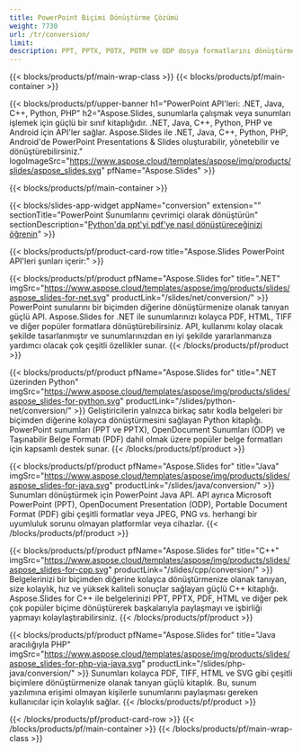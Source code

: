 ```yaml
---
title: PowerPoint Biçimi Dönüştürme Çözümü
weight: 7730
url: /tr/conversion/
limit: 
description: PPT, PPTX, POTX, POTM ve ODP dosya formatlarını dönüştürmek için API'ler ve Ücretsiz Uygulamalar
---
```


{{< blocks/products/pf/main-wrap-class >}}
{{< blocks/products/pf/main-container >}}

{{< blocks/products/pf/upper-banner h1="PowerPoint API'leri: .NET, Java, C++, Python, PHP" h2="Aspose.Slides, sunumlarla çalışmak veya sunumları işlemek için güçlü bir sınıf kitaplığıdır. .NET, Java, C++, Python, PHP ve Android için API'ler sağlar. Aspose.Slides ile .NET, Java, C++, Python, PHP, Android'de PowerPoint Presentations & Slides oluşturabilir, yönetebilir ve dönüştürebilirsiniz." logoImageSrc="https://www.aspose.cloud/templates/aspose/img/products/slides/aspose_slides.svg" pfName="Aspose.Slides" >}}


{{< blocks/products/pf/main-container >}}

{{< blocks/slides-app-widget 
    appName="conversion"
    extension=""
    sectionTitle="PowerPoint Sunumlarını çevrimiçi olarak dönüştürün" 
    sectionDescription="[Python'da ppt'yi pdf'ye nasıl dönüştüreceğinizi öğrenin](https://products.aspose.com/slides/tr/python-net/conversion/ppt-to-pdf/)" >}}

{{< blocks/products/pf/product-card-row title="Aspose.Slides PowerPoint API'leri şunları içerir:" >}}

{{< blocks/products/pf/product pfName="Aspose.Slides for" title=".NET" imgSrc="https://www.aspose.cloud/templates/aspose/img/products/slides/aspose_slides-for-net.svg" productLink="/slides/net/conversion/" >}}
PowerPoint sunularını bir biçimden diğerine dönüştürmenize olanak tanıyan güçlü API. Aspose.Slides for .NET ile sunumlarınızı kolayca PDF, HTML, TIFF ve diğer popüler formatlara dönüştürebilirsiniz. API, kullanımı kolay olacak şekilde tasarlanmıştır ve sunumlarınızdan en iyi şekilde yararlanmanıza yardımcı olacak çok çeşitli özellikler sunar.
{{< /blocks/products/pf/product >}}

{{< blocks/products/pf/product pfName="Aspose.Slides for" title=".NET üzerinden Python" imgSrc="https://www.aspose.cloud/templates/aspose/img/products/slides/aspose_slides-for-python.svg" productLink="/slides/python-net/conversion/" >}}
Geliştiricilerin yalnızca birkaç satır kodla belgeleri bir biçimden diğerine kolayca dönüştürmesini sağlayan Python kitaplığı. PowerPoint sunumları (PPT ve PPTX), OpenDocument Sunumları (ODP) ve Taşınabilir Belge Formatı (PDF) dahil olmak üzere popüler belge formatları için kapsamlı destek sunar.
{{< /blocks/products/pf/product >}}

{{< blocks/products/pf/product pfName="Aspose.Slides for" title="Java" imgSrc="https://www.aspose.cloud/templates/aspose/img/products/slides/aspose_slides-for-java.svg" productLink="/slides/java/conversion/" >}}
Sunumları dönüştürmek için PowerPoint Java API. API ayrıca Microsoft PowerPoint (PPT), OpenDocument Presentation (ODP), Portable Document Format (PDF) gibi çeşitli formatlar veya JPEG, PNG vs. herhangi bir uyumluluk sorunu olmayan platformlar veya cihazlar.
{{< /blocks/products/pf/product >}}

{{< blocks/products/pf/product pfName="Aspose.Slides for" title="C++" imgSrc="https://www.aspose.cloud/templates/aspose/img/products/slides/aspose_slides-for-cpp.svg" productLink="/slides/cpp/conversion/" >}}
Belgelerinizi bir biçimden diğerine kolayca dönüştürmenize olanak tanıyan, size kolaylık, hız ve yüksek kaliteli sonuçlar sağlayan güçlü C++ kitaplığı. Aspose.Slides for C++ ile belgelerinizi PPT, PPTX, PDF, HTML ve diğer pek çok popüler biçime dönüştürerek başkalarıyla paylaşmayı ve işbirliği yapmayı kolaylaştırabilirsiniz.
{{< /blocks/products/pf/product >}}

{{< blocks/products/pf/product pfName="Aspose.Slides for" title="Java aracılığıyla PHP" imgSrc="https://www.aspose.cloud/templates/aspose/img/products/slides/aspose_slides-for-php-via-java.svg" productLink="/slides/php-java/conversion/" >}}
Sunumları kolayca PDF, TIFF, HTML ve SVG gibi çeşitli biçimlere dönüştürmenize olanak tanıyan güçlü kitaplık. Bu, sunum yazılımına erişimi olmayan kişilerle sunumlarını paylaşması gereken kullanıcılar için kolaylık sağlar.
{{< /blocks/products/pf/product >}}

{{< /blocks/products/pf/product-card-row >}}
{{< /blocks/products/pf/main-container >}}
{{< /blocks/products/pf/main-wrap-class >}}
